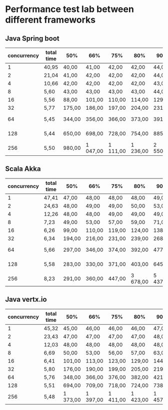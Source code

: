 # Performance test lab between different frameworks

## Java Spring boot

| concurrency | total time | 50%    | 66%      | 75%      | 80%      | 90%      | 95%      | 98%      | 99%      | 100%     |
|-------------|------------|--------|----------|----------|----------|----------|----------|----------|----------|----------|
| 1           | 40,95      | 40,00  | 41,00    | 42,00    | 42,00    | 44,00    | 46,00    | 46,00    | 47,00    | 70,00    |
| 2           | 21,04      | 41,00  | 42,00    | 42,00    | 42,00    | 44,00    | 46,00    | 48,00    | 56,00    | 83,00    |
| 4           | 10,66      | 42,00  | 42,00    | 42,00    | 42,00    | 43,00    | 43,00    | 51,00    | 83,00    | 90,00    |
| 8           | 5,60       | 43,00  | 43,00    | 43,00    | 43,00    | 44,00    | 49,00    | 82,00    | 90,00    | 208,00   |
| 16          | 5,56       | 88,00  | 101,00   | 110,00   | 114,00   | 129,00   | 140,00   | 154,00   | 171,00   | 224,00   |
| 32          | 5,77       | 175,00 | 186,00   | 197,00   | 204,00   | 231,00   | 284,00   | 340,00   | 378,00   | 566,00   |
| 64          | 5,45       | 344,00 | 356,00   | 366,00   | 373,00   | 391,00   | 419,00   | 568,00   | 745,00   | 1 176,00 |
| 128         | 5,44       | 650,00 | 698,00   | 728,00   | 754,00   | 885,00   | 1 163,00 | 1 751,00 | 2 366,00 | 2 503,00 |
| 256         | 5,50       | 980,00 | 1 047,00 | 1 111,00 | 1 236,00 | 2 550,00 | 4 725,00 | 5 398,00 | 5 444,00 | 5 490,00 |

## Scala Akka

| concurrency | total time | 50%    | 66%    | 75%    | 80%      | 90%      | 95%      | 98%      | 99%      | 100%     |
|-------------|------------|--------|--------|--------|----------|----------|----------|----------|----------|----------|
| 1           | 47,41      | 47,00  | 48,00  | 48,00  | 48,00    | 49,00    | 50,00    | 52,00    | 53,00    | 181,00   |
| 2           | 24,63      | 48,00  | 49,00  | 49,00  | 50,00    | 53,00    | 54,00    | 56,00    | 64,00    | 128,00   |
| 4           | 12,26      | 48,00  | 48,00  | 49,00  | 49,00    | 49,00    | 50,00    | 51,00    | 55,00    | 254,00   |
| 8           | 7,23       | 49,00  | 53,00  | 57,00  | 59,00    | 71,00    | 87,00    | 102,00   | 143,00   | 612,00   |
| 16          | 6,26       | 99,00  | 110,00 | 119,00 | 124,00   | 138,00   | 148,00   | 162,00   | 169,00   | 202,00   |
| 32          | 6,34       | 194,00 | 216,00 | 231,00 | 239,00   | 268,00   | 294,00   | 328,00   | 386,00   | 621,00   |
| 64          | 5,66       | 297,00 | 346,00 | 374,00 | 392,00   | 477,00   | 566,00   | 1 487,00 | 2 497,00 | 4 111,00 |
| 128         | 5,58       | 283,00 | 330,00 | 371,00 | 403,00   | 645,00   | 5 344,00 | 5 526,00 | 5 551,00 | 5 574,00 |
| 256         | 8,23       | 291,00 | 360,00 | 447,00 | 3 678,00 | 5 437,00 | 8 009,00 | 8 155,00 | 8 191,00 | 8 222,00 |

## Java vertx.io

| concurrency | total time | 50%      | 66%      | 75%      | 80%      | 90%      | 95%      | 98%      | 99%      | 100%     |
|-------------|------------|----------|----------|----------|----------|----------|----------|----------|----------|----------|
| 1           | 45,32      | 45,00    | 46,00    | 46,00    | 46,00    | 47,00    | 47,00    | 47,00    | 48,00    | 58,00    |
| 2           | 23,43      | 47,00    | 47,00    | 47,00    | 47,00    | 48,00    | 48,00    | 48,00    | 49,00    | 84,00    |
| 4           | 12,03      | 48,00    | 48,00    | 48,00    | 48,00    | 48,00    | 49,00    | 50,00    | 56,00    | 79,00    |
| 8           | 6,69       | 50,00    | 53,00    | 56,00    | 57,00    | 63,00    | 69,00    | 77,00    | 83,00    | 114,00   |
| 16          | 6,41       | 101,00   | 113,00   | 123,00   | 129,00   | 144,00   | 159,00   | 175,00   | 186,00   | 238,00   |
| 32          | 5,80       | 176,00   | 190,00   | 199,00   | 205,00   | 219,00   | 251,00   | 370,00   | 424,00   | 575,00   |
| 64          | 5,76       | 348,00   | 366,00   | 376,00   | 382,00   | 421,00   | 506,00   | 581,00   | 738,00   | 757,00   |
| 128         | 5,51       | 694,00   | 709,00   | 718,00   | 724,00   | 738,00   | 750,00   | 771,00   | 787,00   | 819,00   |
| 256         | 5,48       | 1 373,00 | 1 397,00 | 1 411,00 | 1 423,00 | 1 457,00 | 2 186,00 | 2 370,00 | 2 421,00 | 2 519,00 |
